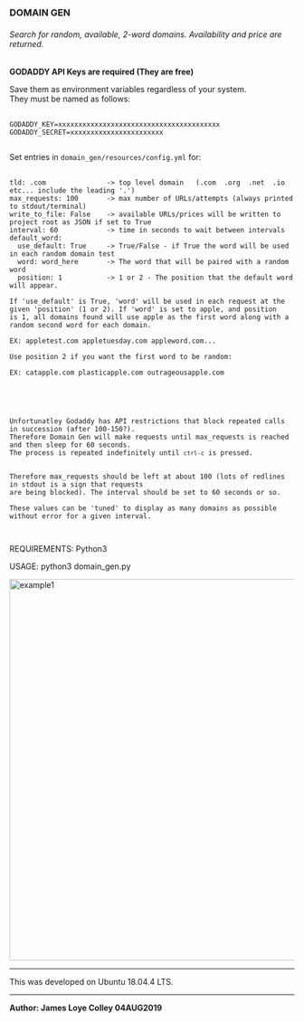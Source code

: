 ### DOMAIN GEN

###### Search for random, available, 2-word domains. Availability and price are returned.

<b>GODADDY API Keys are required (They are free)</b>

Save them as environment variables regardless of your system.<br>
They must be named as follows:

<pre>
  <code>
GODADDY_KEY=xxxxxxxxxxxxxxxxxxxxxxxxxxxxxxxxxxxxxxxx
GODADDY_SECRET=xxxxxxxxxxxxxxxxxxxxxxx
  </code>
</pre>


Set entries in <code>domain_gen/resources/config.yml</code> for:

<pre>
  <code>
tld: .com               -> top level domain   (.com  .org  .net  .io   etc... include the leading '.')
max_requests: 100       -> max number of URLs/attempts (always printed to stdout/terminal)
write_to_file: False    -> available URLs/prices will be written to project root as JSON if set to True
interval: 60            -> time in seconds to wait between intervals
default_word:
  use_default: True     -> True/False - if True the word will be used in each random domain test
  word: word_here       -> The word that will be paired with a random word
  position: 1           -> 1 or 2 - The position that the default word will appear.
 
If 'use_default' is True, 'word' will be used in each request at the
given 'position' (1 or 2). If 'word' is set to apple, and position
is 1, all domains found will use apple as the first word along with a
random second word for each domain.

EX: appletest.com appletuesday.com appleword.com...

Use position 2 if you want the first word to be random:

EX: catapple.com plasticapple.com outrageousapple.com
 
  </code>
</pre>


<pre>
  <code>

Unfortunatley Godaddy has API restrictions that block repeated calls in succession (after 100-150?).
Therefore Domain Gen will make requests until max_requests is reached and then sleep for 60 seconds.
The process is repeated indefinitely until <code>ctrl-c</code> is pressed.


Therefore max_requests should be left at about 100 (lots of redlines in stdout is a sign that requests
are being blocked). The interval should be set to 60 seconds or so.

These values can be 'tuned' to display as many domains as possible without error for a given interval.

  </code>
</pre>

REQUIREMENTS: Python3

USAGE: python3 domain_gen.py

<img src="https://github.com/rootVIII/domain_gen/blob/master/sc.png" alt="example1" height="675" width="700">
<hr>

This was developed on Ubuntu 18.04.4 LTS.
<hr>
<b>Author: James Loye Colley  04AUG2019</b><br><br>
